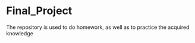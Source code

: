 # Final_Project
The repository is used to do homework, as well as to practice the acquired knowledge
